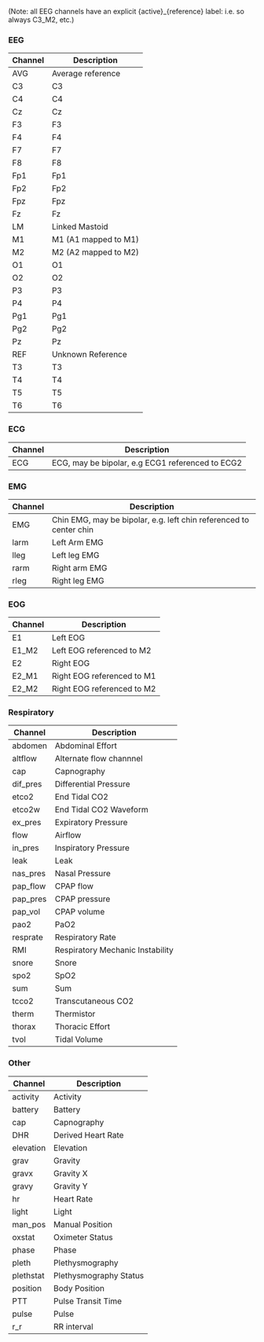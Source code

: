 (Note: all EEG channels have an explicit  {active}_{reference} label:  i.e. so always C3_M2, etc.)

### EEG
| Channel | Description          |
| ------- | -------------------- |
| AVG     | Average reference    |
| C3      | C3                   |
| C4      | C4                   |
| Cz      | Cz                   |
| F3      | F3                   |
| F4      | F4                   |
| F7      | F7                   |
| F8      | F8                   |
| Fp1     | Fp1                  |
| Fp2     | Fp2                  |
| Fpz     | Fpz                  |
| Fz      | Fz                   |
| LM      | Linked Mastoid       |
| M1      | M1 (A1 mapped to M1) |
| M2      | M2 (A2 mapped to M2) |
| O1      | O1                   |
| O2      | O2                   |
| P3      | P3                   |
| P4      | P4                   |
| Pg1     | Pg1                  |
| Pg2     | Pg2                  |
| Pz      | Pz                   |
| REF     | Unknown Reference    |
| T3      | T3                   |
| T4      | T4                   |
| T5      | T5                   |
| T6      | T6                   |

### ECG
| Channel    | Description             |
| ---------- | ----------------------- |
| ECG        | ECG, may be bipolar, e.g  ECG1 referenced to ECG2                  |


### EMG
| Channel  | Description                                   |
| -------- | --------------------------------------------- |
| EMG      | Chin EMG, may be bipolar, e.g. left chin referenced to center chin                                      |
| larm     | Left Arm EMG                                  |
| lleg     | Left leg EMG                                  |
| rarm     | Right arm EMG                                 |
| rleg     | Right leg EMG                                 |


### EOG
| Channel | Description                |
| ------- | -------------------------- |
| E1      | Left EOG                   |
| E1\_M2  | Left EOG referenced to M2  |
| E2      | Right EOG                  |
| E2\_M1  | Right EOG referenced to M1 |
| E2\_M2  | Right EOG referenced to M2 |

### Respiratory
| Channel   | Description                      |
| --------- | -------------------------------- |
| abdomen   | Abdominal Effort                 |
| altflow   | Alternate flow channnel          |
| cap       | Capnography                      |
| dif\_pres | Differential Pressure            |
| etco2     | End Tidal CO2                    |
| etco2w    | End Tidal CO2 Waveform           |
| ex\_pres  | Expiratory Pressure              |
| flow      | Airflow                          |
| in\_pres  | Inspiratory Pressure             |
| leak      | Leak                             |
| nas\_pres | Nasal Pressure                   |
| pap\_flow | CPAP flow                        |
| pap\_pres | CPAP pressure                    |
| pap\_vol  | CPAP volume                      |
| pao2      | PaO2                             |
| resprate  | Respiratory Rate                 |
| RMI       | Respiratory Mechanic Instability |
| snore     | Snore                            |
| spo2      | SpO2                             |
| sum       | Sum                              |
| tcco2     | Transcutaneous CO2               |
| therm     | Thermistor                       |
| thorax    | Thoracic Effort                  |
| tvol      | Tidal Volume                     |

### Other
| Channel   | Description            |
| --------- | ---------------------- |
| activity  | Activity               |
| battery   | Battery                |
| cap       | Capnography            |
| DHR       | Derived Heart Rate     |
| elevation | Elevation              |
| grav      | Gravity                |
| gravx     | Gravity X              |
| gravy     | Gravity Y              |
| hr        | Heart Rate             |
| light     | Light                  |
| man\_pos  | Manual Position        |
| oxstat    | Oximeter Status        |
| phase     | Phase                  |
| pleth     | Plethysmography        |
| plethstat | Plethysmography Status |
| position  | Body Position          |
| PTT       | Pulse Transit Time     |
| pulse     | Pulse                  |
| r\_r      | RR interval            |

